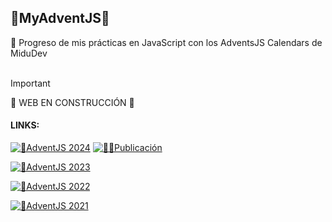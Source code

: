 <h2> 🎄MyAdventJS🎄 </h2> 
📅 Progreso de mis prácticas en JavaScript con los AdventsJS Calendars de MiduDev
<br>

<br>

> [!IMPORTANT]
> 🚧 WEB EN CONSTRUCCIÓN 🚧


<H4>LINKS: </H4>

[![🎄AdventJS 2024](https://img.shields.io/badge/%20🎄AdventJS-2024-%2328A745?style=plastic)](https://adventjs.dev/)
[![👩‍💻Publicación](https://img.shields.io/badge/%20👩‍💻Publicación-%2328A745?style=plastic)](https://www.linkedin.com/posts/tamara-canzobre_reto1-adventjs-midudev-2024-activity-7271433726302015489-ae5g?utm_source=share&utm_medium=member_desktop)




[![🎄AdventJS 2023](https://img.shields.io/badge/%20🎄AdventJS-2023-success?style=plastic)](https://2023.adventjs.dev/)

[![🎄AdventJS 2022](https://img.shields.io/badge/%20🎄AdventJS-2022-green?style=plastic)](https://2022.adventjs.dev/)

[![🎄AdventJS 2021](https://img.shields.io/badge/%20🎄AdventJS-2021-yellow?style=plastic)](https://2021.adventjs.dev/)


